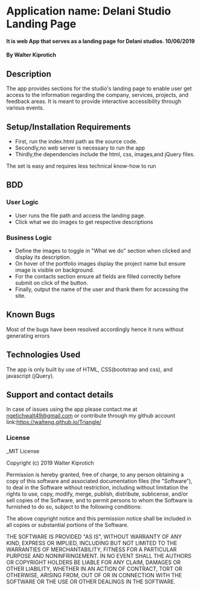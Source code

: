 # Application name: Delani Studio Landing Page

#### It is web App that serves as a landing page for Delani studios. 10/06/2019

#### By **Walter Kiprotich**

## Description

The app provides sections for the studio's landing page to enable user get access to the information regarding the company, services, projects, and feedback areas. It is meant to provide interactive accessibility through various events.

## Setup/Installation Requirements

-   First, run the index.html path as the source code.
-   Secondly,no web server is necessary to run the app
-   Thirdly,the dependencies include the html, css, images,and jQuery files.

The set is easy and requires less technical know-how to run
## BDD

### User Logic
- User runs the file path and access the landing page.
- Click what we do images to get respective descriptions
### Business Logic
- Define the images to toggle in "What we do" section when clicked and display its description.
- On hover of the portfolio images dsplay the project name but ensure image is visible on background.
- For the contacts section ensure all fields are filled correctly before submit on click of the button.
- Finally, output the name of the user and thank them for accessing the site.
## Known Bugs

Most of the bugs have been resolved accordingly hence it runs without generating errors

## Technologies Used

The app is only built by use of HTML, CSS(bootstrap and css), and javascript (jQuery).

## Support and contact details

In case of issues using the app please contact me at ngetichwalt49@gmail.com or contribute through my github account link:<https://walteng.github.io/Triangle/>

### License

_MIT License

Copyright (c) 2019 Walter Kiprotich

Permission is hereby granted, free of charge, to any person obtaining a copy
of this software and associated documentation files (the "Software"), to deal
in the Software without restriction, including without limitation the rights
to use, copy, modify, merge, publish, distribute, sublicense, and/or sell
copies of the Software, and to permit persons to whom the Software is
furnished to do so, subject to the following conditions:

The above copyright notice and this permission notice shall be included in all
copies or substantial portions of the Software.

THE SOFTWARE IS PROVIDED "AS IS", WITHOUT WARRANTY OF ANY KIND, EXPRESS OR
IMPLIED, INCLUDING BUT NOT LIMITED TO THE WARRANTIES OF MERCHANTABILITY,
FITNESS FOR A PARTICULAR PURPOSE AND NONINFRINGEMENT. IN NO EVENT SHALL THE
AUTHORS OR COPYRIGHT HOLDERS BE LIABLE FOR ANY CLAIM, DAMAGES OR OTHER
LIABILITY, WHETHER IN AN ACTION OF CONTRACT, TORT OR OTHERWISE, ARISING FROM,
OUT OF OR IN CONNECTION WITH THE SOFTWARE OR THE USE OR OTHER DEALINGS IN THE
SOFTWARE.
